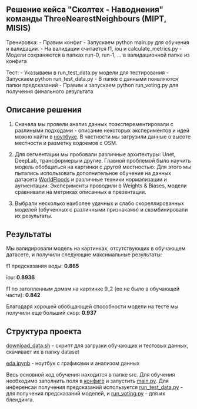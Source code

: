 ## Решение кейса "Сколтех - Наводнения" команды ThreeNearestNeighbours (MIPT, MISIS)

Тренировка:
    - Правим конфиг
    - Запускаем python main.py для обучения и валидации.
    - На валидации считается f1, iou и calculate_metrics.py
    - Модели сохраняются в папках run-0, run-1, ... в валидационной папке из конфига

Тест:
    - Указываем в run_test_data.py модели для тестирования
    - Запускаем python run_test_data.py
    - В папке с данными появляются папки предсказаний
    - Правим и запускаем python run_voting.py для получения финального результата

## Описание решения

1) Сначала мы провели анализ данных поэксперементировали с разлиными подходами - описание некоторых экспериментов и идей можно найти в [ноутбуке](eda.ipynb). В частности мы загрузили данные о высоте местности и разметку водоемов с OSM.

2) Для сегментации мы пробовали различные архитектуры: Unet, DeepLab, трансформеры и другие. Главной проблемой было научить модель обобщаться на картинки с другой местностью. Для этого мы пытались использовать дополнительное обучение на данных датасета [WorldFloods](https://spaceml-org.github.io/ml4floods/content/worldfloods_dataset.html) и различные техники нормализации и аугментации. Эксперименты проводили в Weights & Biases, модели сравнивали на метриках описанных в презентации.

3) Выбрали несколько наиболее удачных и слабо скореллированных моделей (обученных с различными признаками) и скомбинировали их результаты.

## Результаты

Мы валидировали модель на картинках, отсутствующих в обучающем датасете, и получили следующие максимальные результаты:

f1 предсказания воды: **0.865**

iou: **0.8936**

f1 по затопленным домам на картинке 9_2 (ее не было в обучающей части): **0.842**

Благодаря хорошей обобщающей способности модели на тесте мы получили еще больший скор: **0.937**

## Структура проекта

[download_data.sh](download_data.sh) - скрипт для загрузки обучающих и тестовых данных, скачивает их в папку dataset

[eda.ipynb](eda.ipynb) - ноутбук с графиками и анализом данных

Весь основной код обучения находится в папке src. Для обучения необходимо заполнить поля в [конфиге](baseline/config) и запустить [main.py](baseline/main.py). Для инференсаи получения предсказаний используется [run_test_data.py](baseline/run_test_data.py) - для получения предсказаний моделей, и [run_voting.py](baseline/run_voting.py) - для их блендинга.


